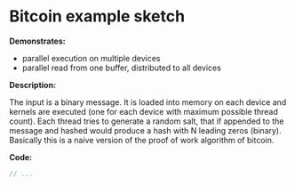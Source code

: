 # Bitcoin example sketch


**Demonstrates:**

- parallel execution on multiple devices
- parallel read from one buffer, distributed to all devices


**Description:**

The input is a binary message. It is loaded into memory on each device and kernels are executed (one for each device with maximum possible thread count). Each thread tries to generate a random salt, that if appended to the message and hashed would produce a hash with N leading zeros (binary). Basically this is a naive version of the proof of work algorithm of bitcoin.


**Code:**

```cpp
// ...
```
